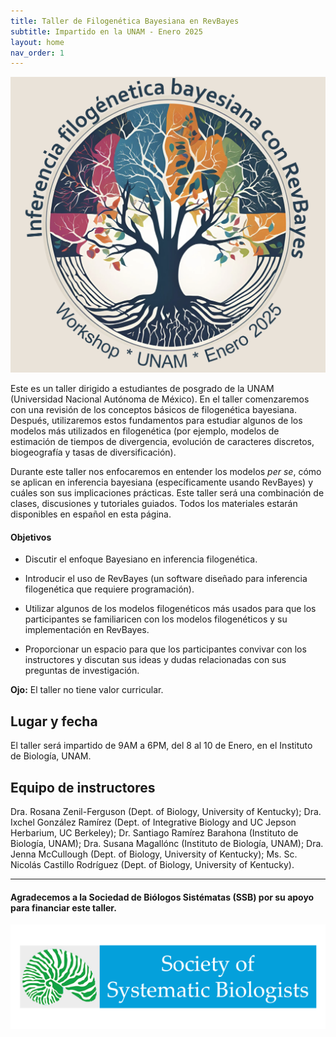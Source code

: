 ```yaml
---
title: Taller de Filogenética Bayesiana en RevBayes
subtitle: Impartido en la UNAM - Enero 2025
layout: home
nav_order: 1
---
```


![logo del workshop](./assets/img/logo_1.png)

Este es un taller dirigido a estudiantes de posgrado de la UNAM (Universidad Nacional Autónoma de México). En el taller comenzaremos con una revisión de los conceptos básicos de filogenética bayesiana. Después, utilizaremos estos fundamentos para estudiar algunos de los modelos más utilizados en filogenética (por ejemplo, modelos de estimación de tiempos de divergencia, evolución de caracteres discretos, biogeografía y tasas de diversificación). 

Durante este taller nos enfocaremos en entender los modelos *per se*, cómo se aplican en inferencia bayesiana (específicamente usando RevBayes) y cuáles son sus implicaciones prácticas. Este taller será una combinación de clases, discusiones y tutoriales guiados. Todos los materiales estarán disponibles en español en esta página. 

#### Objetivos

* Discutir el enfoque Bayesiano en inferencia filogenética.

* Introducir el uso de RevBayes (un software diseñado para inferencia filogenética que requiere programación). 

* Utilizar algunos de los modelos filogenéticos más usados para que los participantes se familiaricen con los modelos filogenéticos y su implementación en RevBayes.

* Proporcionar un espacio para que los participantes convivar con los instructores y discutan sus ideas y dudas relacionadas con sus preguntas de investigación.


**Ojo:** El taller no tiene valor curricular.

## Lugar y fecha

El taller será impartido de 9AM a 6PM, del 8 al 10 de Enero, en el Instituto de Biología, UNAM. 


## Equipo de instructores
  
Dra. Rosana Zenil-Ferguson (Dept. of Biology, University of Kentucky); Dra. Ixchel González Ramírez (Dept. of Integrative Biology and UC Jepson Herbarium, UC Berkeley); Dr. Santiago Ramírez Barahona (Instituto de Biología, UNAM); Dra. Susana Magallónc (Instituto de Biología, UNAM); Dra. Jenna McCullough (Dept. of Biology, University of Kentucky); Ms. Sc. Nicolás Castillo Rodríguez (Dept. of Biology, University of Kentucky).

***

#### Agradecemos a la Sociedad de Biólogos Sistématas (SSB) por su apoyo para financiar este taller. 


![ssb_logo](./assets/img/ssb.png)